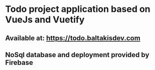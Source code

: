 # Todo project application based on VueJs and Vuetify
## Available at: https://todo.baltakisdev.com

## NoSql database and deployment provided by Firebase

